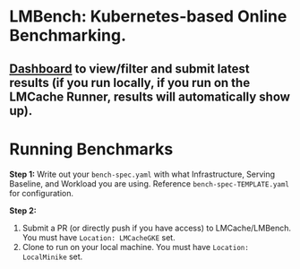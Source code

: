 # LMBench: Kubernetes-based Online Benchmarking.

## [Dashboard](https://lmbench.dev/) to view/filter and submit latest results (if you run locally, if you run on the LMCache Runner, results will automatically show up).

# Running Benchmarks

**Step 1:**
Write out your `bench-spec.yaml` with what Infrastructure, Serving Baseline, and Workload you are using. Reference `bench-spec-TEMPLATE.yaml` for configuration.

**Step 2:**

1. Submit a PR (or directly push if you have access) to LMCache/LMBench. You must have `Location: LMCacheGKE` set.
2. Clone to run on your local machine. You must have `Location: LocalMinike` set.